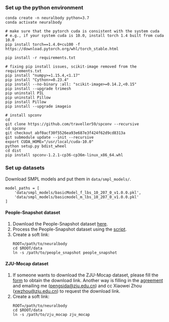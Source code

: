 ### Set up the python environment

```
conda create -n neuralbody python=3.7
conda activate neuralbody

# make sure that the pytorch cuda is consistent with the system cuda
# e.g., if your system cuda is 10.0, install torch 1.4 built from cuda 10.0
pip install torch==1.4.0+cu100 -f https://download.pytorch.org/whl/torch_stable.html

pip install -r requirements.txt

# fixing pip install issues, scikit-image removed from the requirements.txt
pip install "numpy>=1.15.4,<1.17"
pip install "Cython>=0.23.4"
pip install --no-binary :all: "scikit-image>=0.14.2,<0.15"
pip install --upgrade trimesh
pip uninstall PIL
pip uninstall Pillow
pip install Pillow
pip install --upgrade imageio

# install spconv
cd
git clone https://github.com/traveller59/spconv --recursive
cd spconv
git checkout abf0acf30f5526ea93e687e3f424f62d9cd8313a
git submodule update --init --recursive
export CUDA_HOME="/usr/local/cuda-10.0"
python setup.py bdist_wheel
cd dist
pip install spconv-1.2.1-cp36-cp36m-linux_x86_64.whl
```

### Set up datasets

Download SMPL models and put them in `data/smpl_models/`.

```
model_paths = [
    'data/smpl_models/basicModel_f_lbs_10_207_0_v1.0.0.pkl',
    'data/smpl_models/basicmodel_m_lbs_10_207_0_v1.0.0.pkl'
]
```

#### People-Snapshot dataset

1. Download the People-Snapshot dataset [here](https://graphics.tu-bs.de/people-snapshot).
2. Process the People-Snapshot dataset using the [script](https://github.com/zju3dv/neuralbody#process-people-snapshot).
3. Create a soft link:
    ```
    ROOT=/path/to/neuralbody
    cd $ROOT/data
    ln -s /path/to/people_snapshot people_snapshot
    ```

#### ZJU-Mocap dataset

1. If someone wants to download the ZJU-Mocap dataset, please fill the [form](https://docs.google.com/forms/d/1QcTp5qIbIBn8PCT-EQgG-fOB4HZ9khpRkT3q2OnH2bs) to obtain the download link. Another way is filling in the [agreement](https://pengsida.net/project_page_assets/files/ZJU-MoCap_Agreement.pdf) and emailing me (pengsida@zju.edu.cn) and cc Xiaowei Zhou (xwzhou@zju.edu.cn) to request the download link.
2. Create a soft link:
    ```
    ROOT=/path/to/neuralbody
    cd $ROOT/data
    ln -s /path/to/zju_mocap zju_mocap
    ```
